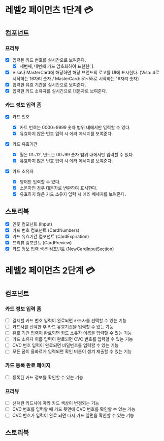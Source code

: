 # 레벨2 페이먼츠 1단계 💳

## 컴포넌트

### 프리뷰

- [x] 입력된 카드 번호를 실시간으로 보여준다.
  - [x] 세번째, 네번째 카드 암호화하여 표현한다.
- [x] Visa나 MasterCard에 해당하면 해당 브랜드의 로고를 UI에 표시한다. (Visa: 4로 시작하는 16자리 숫자 / MasterCard: 51~55로 시작하는 16자리 숫자)
- [x] 입력한 유효 기간을 실시간으로 보여준다.
- [x] 입력한 카드 소유자를 실시간으로 대문자로 보여준다.

### 카드 정보 입력 폼

- [x] 카드 번호

  - [x] 카트 번호는 0000~9999 숫자 범위 내에서만 입력할 수 있다.
  - [x] 유효하지 않은 번호 입력 시 에러 메세지를 보여준다.

- [x] 카드 유효기간

  - [x] 월은 01~12, 년도는 00~99 숫자 범위 내에서만 입력할 수 있다.
  - [x] 유효하지 않은 번호 입력 시 에러 메세지를 보여준다.

- [x] 카드 소유자
  - [x] 영어만 입력할 수 있다.
  - [x] 소문자인 경우 대문자로 변환하여 표시한다.
  - [x] 유효하지 않은 카드 소유자 입력 시 에러 메세지를 보여준다.

## 스토리북

- [x] 인풋 컴포넌트 (Input)
- [x] 카드 번호 컴포넌트 (CardNumbers)
- [x] 카드 유효기간 컴포넌트 (CardExpiration)
- [x] 프리뷰 컴포넌트 (CardPreview)
- [x] 카드 정보 입력 섹션 컴포넌트 (NewCardInputSection)

# 레벨2 페이먼츠 2단계 💳

## 컴포넌트

### 카드 정보 입력 폼

- [ ] 결제할 카드 번호 입력이 완료되면 카드사를 선택할 수 있는 기능
- [ ] 카드사를 선택한 후 카드 유효기간을 입력할 수 있는 기능
- [ ] 유효 기간 입력이 완료되면 카드 소유자 이름을 입력할 수 있는 기능
- [ ] 카드 소유자 이름 입력이 완료되면 CVC 번호를 입력할 수 있는 기능
- [ ] CVC 번호 입력이 완료되면 비밀번호를 입력할 수 있는 기능
- [ ] 모든 폼이 올바르게 입력되면 확인 버튼이 생겨 제출할 수 있는 기능

### 카드 등록 완료 페이지

- [ ] 등록된 카드 정보를 확인할 수 있는 기능

### 프리뷰

- [ ] 선택한 카드사에 따라 카드 색상이 변경되는 기능
- [ ] CVC 번호를 입력할 때 카드 뒷면에 CVC 번호를 확인할 수 있는 기능
- [ ] CVC 번호가 입력이 완료 되면 다시 카드 앞면을 확인할 수 있는 기능

## 스토리북
